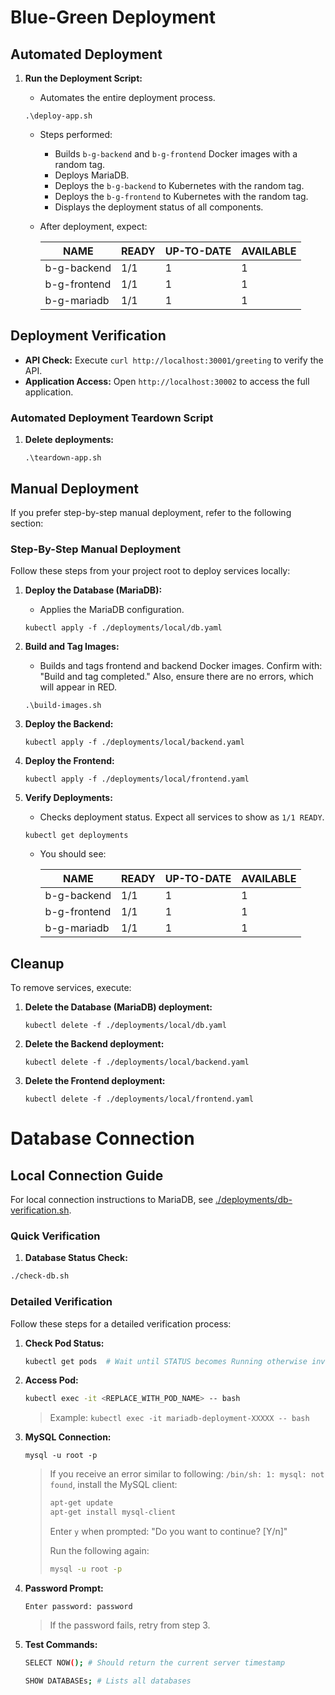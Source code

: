 # Blue-Green Deployment

## Automated Deployment

1. **Run the Deployment Script:**
   - Automates the entire deployment process.
   ```
   .\deploy-app.sh
   ```

   - Steps performed:
     - Builds `b-g-backend` and `b-g-frontend` Docker images with a random tag.
     - Deploys MariaDB.
     - Deploys the `b-g-backend` to Kubernetes with the random tag.
     - Deploys the `b-g-frontend` to Kubernetes with the random tag.
     - Displays the deployment status of all components.

   - After deployment, expect:

        | NAME          | READY | UP-TO-DATE | AVAILABLE |
        |---------------|-------|------------|-----------|
        | b-g-backend   | 1/1   | 1          | 1         |
        | b-g-frontend  | 1/1   | 1          | 1         |
        | b-g-mariadb   | 1/1   | 1          | 1         |

## Deployment Verification

- **API Check:** Execute `curl http://localhost:30001/greeting` to verify the API.
- **Application Access:** Open `http://localhost:30002` to access the full application. 

### Automated Deployment Teardown Script

1. **Delete deployments:**
    ```
    .\teardown-app.sh
    ```

## Manual Deployment

If you prefer step-by-step manual deployment, refer to the following section:

### Step-By-Step Manual Deployment

Follow these steps from your project root to deploy services locally:

1. **Deploy the Database (MariaDB):**
    - Applies the MariaDB configuration.

    ```
    kubectl apply -f ./deployments/local/db.yaml
    ```

2. **Build and Tag Images:**
    - Builds and tags frontend and backend Docker images. Confirm with: "Build and tag completed." Also, ensure there are no errors, which will appear in RED.

    ```
    .\build-images.sh
    ```

3. **Deploy the Backend:**  

    ```
    kubectl apply -f ./deployments/local/backend.yaml
    ```

4. **Deploy the Frontend:**
    ```
    kubectl apply -f ./deployments/local/frontend.yaml
    ```

5. **Verify Deployments:**
    - Checks deployment status. Expect all services to show as `1/1 READY`.

    ```
    kubectl get deployments
    ```
    
    - You should see:

        | NAME         | READY | UP-TO-DATE | AVAILABLE |
        |--------------|-------|------------|-----------|
        | b-g-backend  | 1/1   | 1          | 1         |
        | b-g-frontend | 1/1   | 1          | 1         |
        | b-g-mariadb  | 1/1   | 1          | 1         |

## Cleanup
To remove services, execute:

1. **Delete the Database (MariaDB) deployment:**
    ```
    kubectl delete -f ./deployments/local/db.yaml
    ```
2. **Delete the Backend deployment:**
    ``` 
    kubectl delete -f ./deployments/local/backend.yaml
    ```
3. **Delete the Frontend deployment:**
    ```
    kubectl delete -f ./deployments/local/frontend.yaml
    ```

# Database Connection

## Local Connection Guide

For local connection instructions to MariaDB, see [./deployments/db-verification.sh](./deployments/db-verification.sh).

### Quick Verification

1. **Database Status Check:**

```sh
./check-db.sh
```

### Detailed Verification
Follow these steps for a detailed verification process:

1. **Check Pod Status:**

    ```sh
    kubectl get pods  # Wait until STATUS becomes Running otherwise investigate and troubleshoot.
    ```
2. **Access Pod:**
    
    ```sh
    kubectl exec -it <REPLACE_WITH_POD_NAME> -- bash
    ```
    
    >Example: 
    >`kubectl exec -it mariadb-deployment-XXXXX -- bash`

3. **MySQL Connection:** 
    
    ```
    mysql -u root -p
    ```
    
    >If you receive an error similar to following: `/bin/sh: 1: mysql: not found`, install the MySQL client:
    >
    >```sh
    >apt-get update
    >apt-get install mysql-client
    >```
    > Enter `y` when prompted: "Do you want to continue? [Y/n]"
    >
    > Run the following again:
    >```sh
    >mysql -u root -p
    >```

4. **Password Prompt:**
    
    ```
    Enter password: password
    ```
    
    >If the password fails, retry from step 3.

5. **Test Commands:**
    
    ```sh
    SELECT NOW(); # Should return the current server timestamp
    ```

    ```sh
    SHOW DATABASEs; # Lists all databases
    ```